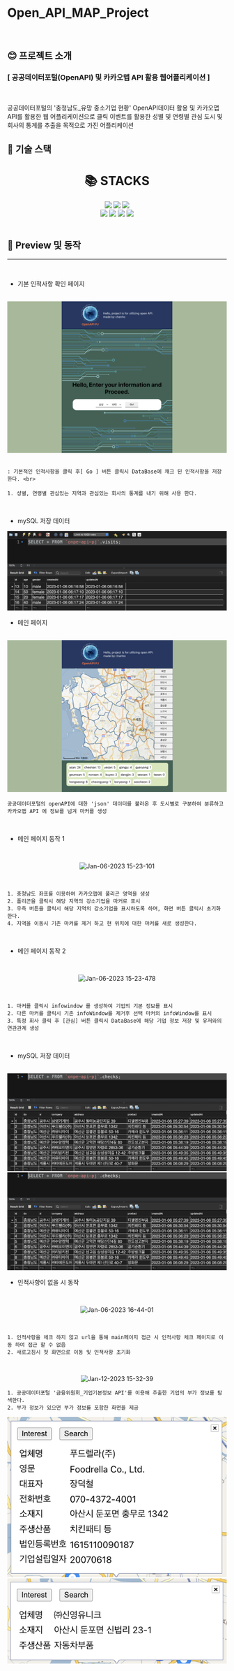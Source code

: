 # Open_API_MAP_Project

<br>

## 😊 프로젝트 소개

### [ 공공데이터포털(OpenAPI) 및 카카오맵 API 활용 웹어플리케이션 ]

<br>

<p>
공공데이터포털의 '충청남도_유망 중소기업 현황' OpenAPI데이터 활용 및 카카오맵 API를 활용한 웹 어플리케이션으로 클릭 이벤트를 활용한 성별 및 연령별 관심 도시 및 회사의 통계를 추출을 목적으로 가진 어플리케이션

</p>

## 👐 기술 스택

<div align=center>

<h1>📚 STACKS</h1>

<div align=center> 
  <img src="https://img.shields.io/badge/react-61DAFB?style=for-the-badge&logo=react&logoColor=black">
  <img src="https://img.shields.io/badge/Redux-Saga-764ABC?style=for-the-badge&logo=Redux-Saga&logoColor=white">
  <img src="https://img.shields.io/badge/Axios-5A29E4?style=for-the-badge&logo=Axios&logoColor=white">
  <br>
  <img src="https://img.shields.io/badge/Node.js-339933?style=for-the-badge&logo=Node.js&logoColor=white">
  <img src="https://img.shields.io/badge/Express-000000?style=for-the-badge&logo=Express&logoColor=white">
  <img src="https://img.shields.io/badge/MySQL-4479A1?style=for-the-badge&logo=MySQL&logoColor=white">
  <img src="https://img.shields.io/badge/Sequelize-52B0E7?style=for-the-badge&logo=Sequelize&logoColor=white">
  <br>
</div>
</div>

<br>

## 🏃 Preview 및 동작

---

<br>

- 기본 인적사항 확인 페이지

<br>

<img src='./readme/join.png'>

<br>

```

: 기본적인 인적사항을 클릭 후[ Go ] 버튼 클릭시 DataBase에 채크 된 인적사항을 저장 한다. <br>

1. 성별, 연령별 관심있는 지역과 관심있는 회사의 통계를 내기 위해 사용 한다.

```

<br>

- mySQL 저장 데이터

<img src='./readme/db1.png'>

<br>

- 메인 페이지

<br>

<img src='./readme/main.png'>

<br>

```
공공데이터포털의 openAPI에 대한 'json' 데이터를 불러온 후 도시별로 구분하여 분류하고 카카오맵 API 에 정보를 넘겨 마커를 생성
```

<br>

- 메인 페이지 동작 1

<br>

<div align=center>

![Jan-06-2023 15-23-101](https://user-images.githubusercontent.com/105937460/210948325-0d5c3f35-bf83-42d1-974f-f2b5dbab40e0.gif)

</div>

<br>

```
1. 충청남도 좌표를 이용하여 카카오맵에 폴리곤 영역을 생성
2. 폴리곤을 클릭시 해당 지역의 강소기업을 마커로 표시
3. 우측 버튼을 클릭시 해당 지역의 강소기업을 표시하도록 하며, 화면 버튼 클릭시 초기화 한다.
4. 지역을 이동시 기존 마커를 제거 하고 현 위치에 대한 마커를 새로 생성한다.
```

<br>

- 메인 페이지 동작 2

<br>

<div align=center>

![Jan-06-2023 15-23-478](https://user-images.githubusercontent.com/105937460/210948433-d28ba2be-4ff6-492a-bcc0-2e4fa248a29d.gif)

</div>

<br>

```
1. 마커를 클릭시 infowindow 를 생성하여 기업의 기본 정보를 표시
2. 다른 마커를 클릭시 기존 infoWindow를 제거후 선택 마커의 infoWindow를 표시
3. 특정 회사 클릭 후 [관심] 버튼 클릭시 DataBase에 해당 기업 정보 저장 및 유저와의 연관관계 생성
```

<br>

- mySQL 저장 데이터

<br>

<img src='./readme/db2.png'>

<img src='./readme/db2.png'>

<br>

- 인적사항이 없을 시 동작

<br>

<div align=center>

![Jan-06-2023 16-44-01](https://user-images.githubusercontent.com/105937460/210954316-0e8ff1d7-abe3-46db-8b7e-856ed876b46a.gif)

</div>

<br>

```
1. 인적사항을 체크 하지 않고 url을 통해 main페이지 접근 시 인적사항 체크 페이지로 이동 하여 접근 할 수 없음
2. 새로고침시 첫 화면으로 이동 및 인적사항 초기화
```

<br>

<div align=center>

![Jan-12-2023 15-32-39](https://user-images.githubusercontent.com/105937460/211994842-708245e0-6966-4ab6-af53-fe464b4c279b.gif)

</div>

```
1. 공공데이터포털 '금융위원회_기업기본정보 API'를 이용해 추출한 기업의 부가 정보를 탐색한다.
2. 부가 정보가 있으면 부가 정보를 포함한 화면을 제공
```

<img src='./readme/content1.png'>
<img src='./readme/content2.png'>
